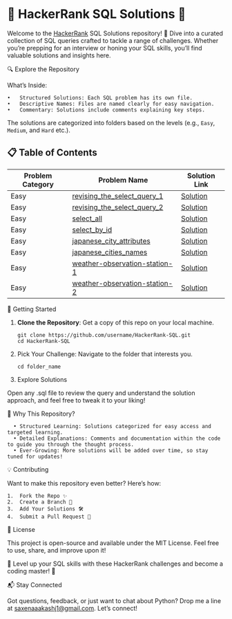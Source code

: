 # 🌟 HackerRank SQL Solutions 🌟

Welcome to the [HackerRank](https://www.hackerrank.com/) SQL Solutions repository! 🚀 Dive into a curated collection of SQL queries crafted to tackle a range of challenges. Whether you’re prepping for an interview or honing your SQL skills, you’ll find valuable solutions and insights here.

🔍 Explore the Repository

What’s Inside:

    •	Structured Solutions: Each SQL problem has its own file.
    •	Descriptive Names: Files are named clearly for easy navigation.
    •	Commentary: Solutions include comments explaining key steps.

The solutions are categorized into folders based on the levels (e.g., `Easy`, `Medium`, and `Hard` etc.).

## 📋 Table of Contents

| Problem Category | Problem Name                                                                                                 | Solution Link                                                                                                   |
| ---------------- | ------------------------------------------------------------------------------------------------------------ | --------------------------------------------------------------------------------------------------------------- |
| Easy             | [revising_the_select_query_1](https://www.hackerrank.com/challenges/revising-the-select-query/problem)       | [Solution](https://github.com/saxenaaakashj1/HackerRank-SQL/blob/master/revising_the_select_query_1.sql)        |
| Easy             | [revising_the_select_query_2](https://www.hackerrank.com/challenges/revising-the-select-query-2/problem)     | [Solution](https://github.com/saxenaaakashj1/HackerRank-SQL/blob/master/revising_the_select_query_2.sql)        |
| Easy             | [select_all](https://www.hackerrank.com/challenges/select-all-sql/problem)                                   | [Solution](https://github.com/saxenaaakashj1/HackerRank-SQL/blob/master/select_all.sql)                         |
| Easy             | [select_by_id](https://www.hackerrank.com/challenges/select-by-id/problem)                                   | [Solution](https://github.com/saxenaaakashj1/HackerRank-SQL/blob/master/Easy/select_by_id.sql)                  |
| Easy             | [japanese_city_attributes](https://www.hackerrank.com/challenges/japanese-cities-attributes/problem)         | [Solution](https://github.com/saxenaaakashj1/HackerRank-SQL/blob/master/Easy/japanese_city_attributes.sql)      |
| Easy             | [japanese_cities_names](https://www.hackerrank.com/challenges/japanese-cities-name/problem)                  | [Solution](https://github.com/saxenaaakashj1/HackerRank-SQL/blob/master/Easy/japanese_cities_names.sql)         |
| Easy             | [weather-observation-station-1](https://www.hackerrank.com/challenges/weather-observation-station-1/problem) | [Solution](https://github.com/saxenaaakashj1/HackerRank-SQL/blob/master/Easy/weather_observation_station_1.sql) |
| Easy             | [weather-observation-station-2](https://www.hackerrank.com/challenges/weather-observation-station-2/problem) | [Solution](https://github.com/saxenaaakashj1/HackerRank-SQL/blob/master/Easy/weather_observation_station_2.sql) |

🚀 Getting Started

1. **Clone the Repository**: Get a copy of this repo on your local machine.

   ```
   git clone https://github.com/username/HackerRank-SQL.git
   cd HackerRank-SQL
   ```

2. Pick Your Challenge: Navigate to the folder that interests you.

   ```
   cd folder_name
   ```

3. Explore Solutions

Open any .sql file to review the query and understand the solution approach, and feel free to tweak it to your liking!

🎯 Why This Repository?

      • Structured Learning: Solutions categorized for easy access and targeted learning.
      • Detailed Explanations: Comments and documentation within the code to guide you through the thought process.
      • Ever-Growing: More solutions will be added over time, so stay tuned for updates!

💡 Contributing

Want to make this repository even better? Here’s how:

    1.	Fork the Repo ✨
    2.	Create a Branch 🌿
    3.	Add Your Solutions 🛠️
    4.	Submit a Pull Request 💌

📜 License

This project is open-source and available under the MIT License. Feel free to use, share, and improve upon it!

🚀 Level up your SQL skills with these HackerRank challenges and become a coding master! 🚀

📬 Stay Connected

Got questions, feedback, or just want to chat about Python? Drop me a line at saxenaaakashj1@gmail.com. Let’s connect!
